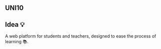 UNI10
---

## Idea :bulb:

A web platform for students and teachers, designed to ease the process of learning :books:.

